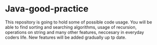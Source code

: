 # Java-good-practice
This repository is going to hold some of possible code usage. You will be able to find sorting and searching algorithms, usage of recursion, operations on string and many other
features, neccesary in everyday coders life. New features will be added gradually up tp date.
